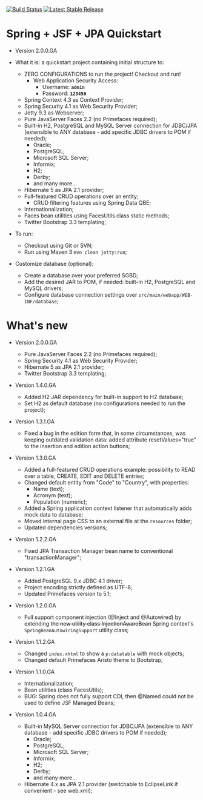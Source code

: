 [![Build Status](https://travis-ci.org/michelrisucci/spring-jsf-jpa-quickstart.svg?branch=master)](https://travis-ci.org/michelrisucci/spring-jsf-jpa-quickstart) [![Latest Stable Release](https://img.shields.io/badge/stable-2.0.0.GA-blue.svg)](https://github.com/michelrisucci/spring-jsf-jpa-quickstart/releases/tag/2.0.0.GA)

Spring + JSF + JPA Quickstart
=============================

- Version 2.0.0.GA

- What it is: a quickstart project containing initial structure to:
  - ZERO CONFIGURATIONS to run the project! Checkout and run!
    - Web Application Security Access:
      - Username: **`admin`**
      - Password: **`123456`**
  - Spring Context 4.3 as Context Provider;
  - Spring Security 4.1 as Web Security Provider;
  - Jetty 9.3 as Webserver;
  - Pure JavaServer Faces 2.2 (no Primefaces required);
  - Built-in H2, PostgreSQL and MySQL Server connection for JDBC/JPA (extensible to ANY database - add specific JDBC drivers to POM if needed);
    - Oracle;
    - PostgreSQL;
    - Microsoft SQL Server;
    - Informix;
    - H2;
    - Derby;
    - and many more...
  - Hibernate 5 as JPA 2.1 provider;
  - Full-featured CRUD operations over an entity;
    - CRUD filtering features using Spring Data QBE;
  - Internationalization;
  - Faces bean utilities using FacesUtils class static methods;
  - Twitter Bootstrap 3.3 templating;

- To run:
  - Checkout using Git or SVN;
  - Run using Maven 3 `mvn clean jetty:run`;

- Customize database (optional):
  - Create a database over your preferred SGBD;
  - Add the desired JAR to POM, if needed: built-in H2, PostgreSQL and MySQL drivers;
  - Configure database connection settings over `src/main/webapp/WEB-INF/database`;

What's new
=============================

- Version 2.0.0.GA
  - Pure JavaServer Faces 2.2 (no Primefaces required);
  - Spring Security 4.1 as Web Security Provider;
  - Hibernate 5 as JPA 2.1 provider;
  - Twitter Bootstrap 3.3 templating;

- Version 1.4.0.GA
  - Added H2 JAR dependency for built-in support to H2 database;
  - Set H2 as default database (no configurations needed to run the project);

- Version 1.3.1.GA
  - Fixed a bug in the edition form that, in some circumstances, was keeping outdated validation data: added attribute resetValues="true" to the insertion and edition action buttons;

- Version 1.3.0.GA
  - Added a full-featured CRUD operations example: possibility to READ over a table, CREATE, EDIT and DELETE entries;
  - Changed default entity from "Code" to "Country", with properties:
    - Name (text);
    - Acronym (text);
    - Population (numeric);
  - Added a Spring application context listener that automatically adds mock data to database;
  - Moved internal page CSS to an external file at the `resources` folder;
  - Updated dependencies versions;

- Version 1.2.2.GA
  - Fixed JPA Transaction Manager bean name to conventional "transactionManager";

- Version 1.2.1.GA
  - Added PostgreSQL 9.x JDBC 4.1 driver;
  - Project encoding strictly defined as UTF-8;
  - Updated Primefaces version to 5.1;

- Version 1.2.0.GA
  - Full support component injection (@Inject and @Autowired) by extending <del>the new utility class InjectionAwareBean</del> Spring context's `SpringBeanAutowiringSupport` utility class; 

- Version 1.1.2.GA
  - Changed `index.xhtml` to show a `p:datatable` with mock objects;
  - Changed default Primefaces Aristo theme to Bootstrap;

- Version 1.1.0.GA
  - Internationalization;
  - Bean utilities (class FacesUtils);
  - BUG: Spring does not fully support CDI, then @Named could not be used to define JSF Managed Beans;

- Version 1.0.4.GA
  - Built-in MySQL Server connection for JDBC/JPA (extensible to ANY database - add specific JDBC drivers to POM if needed);
    - Oracle;
    - PostgreSQL;
    - Microsoft SQL Server;
    - Informix;
    - H2;
    - Derby;
    - and many more...
  - Hibernate 4.x as JPA 2.1 provider (switchable to EclipseLink if convenient - see web.xml);
